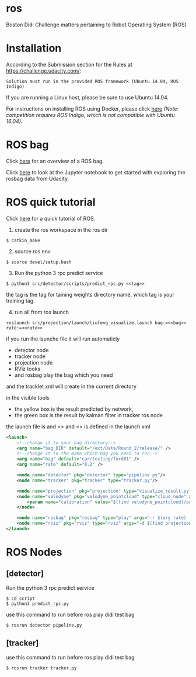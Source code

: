 # ros
Boston Didi Challenge matters pertaining to Robot Operating System (ROS)

# Installation

According to the Submission section for the Rules at https://challenge.udacity.com/:
```
Solution must run in the provided ROS framework (Ubuntu 14.04, ROS Indigo)
```

If you are running a Linux host, please be sure to use Ubuntu 14.04.


For instructions on installing ROS using Docker, please click [here](./docs/installation.md)
*(Note: competition requires ROS Indigo, which is not compatible with Ubuntu 16.04).*

# ROS bag
Click [here](./docs/rosbag.md) for an overview of a ROS bag.

Click [here](./docs/rosbag_exploration.ipynb) to look at the Jupyter notebook to get started with exploring the rosbag data from Udacity.

# ROS quick tutorial
Click [here](./docs/ros_quick_tutorial.md) for a quick tutorial of ROS.

1. create the ros workspace in the ros dir
```
$ catkin_make
```
2. source ros env
```
$ source devel/setup.bash
```
3. Run the python 3 rpc predict service
```
$ python3 src/detector/scripts/predict_rpc.py <<tag>>
```

the tag is the tag for taining weights directory name, which tag is your training tag.

4. run all from ros launch
```
roslaunch src/projection/launch/liufeng_visualize.launch bag:=<<bag>> rate:=<<rate>>
```

if you run the launche file
it will run automaticly
- detector node
- tracker node
- projection node
- RViz tooks
- and rosbag play the bag which you need

and the tracklet xml will create in the current directory

in the visible tools
- the yellow box is the result predicted by network,
- the green box is the result by kalman filter in tracker ros node

the launch file is
and <<bag>> and <<rate>> is defined in the launch xml
``` xml
<launch>
    <!--change it to your bag directory-->
    <arg name="bag_DIR" default="/ext/Data/Round_2/release/" />
    <!--change it to the mame which bag you need to run-->
    <arg name="bag" default="car/testing/ford01" />
    <arg name="rate" default="0.2" />

    <node name="detector" pkg="detector" type="pipeline.py"/>
    <node name="tracker" pkg="tracker" type="tracker.py"/>

    <node name="projection" pkg="projection" type="visualize_result.py" args="$(find projection)/scripts/ost_new.yaml"/>
    <node name="velodyne" pkg="velodyne_pointcloud" type="cloud_node" args="">
        <param name="calibration" value="$(find velodyne_pointcloud)/params/32db.yaml" />
    </node>

    <node name="rosbag" pkg="rosbag" type="play" args="-r $(arg rate) -l --clock $(arg bag_DIR)/$(arg bag).bag"/>
    <node name="rviz" pkg="rviz" type="rviz" args="-d $(find projection)/launch/config-result.rviz"  />
</launch>

```


# ROS Nodes

## [detector]

Run the python 3 rpc predict service
```
$ cd script
$ python3 predict_rpc.py
```

use this command to run before ros play didi test bag
```
$ rosrun detector pipeline.py
```

## [tracker]
use this command to run before ros play didi test bag
```
$ rosrun tracker tracker.py
```
